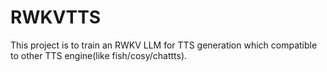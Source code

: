 # RWKVTTS
This project is to train an RWKV LLM for TTS generation which compatible to other TTS engine(like fish/cosy/chattts).

